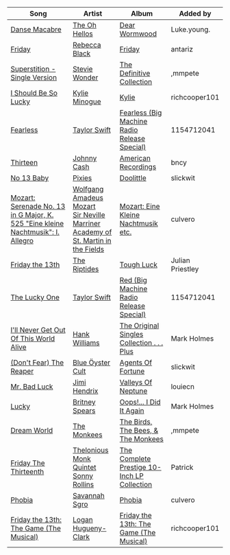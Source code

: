 | Song | Artist | Album | Added by |
|-|-|-|-|
| [Danse Macabre](https://open.spotify.com/track/0QdIHpDNhfozmNgqAThjbA) | [The Oh Hellos](https://open.spotify.com/artist/3Fe3pszR2t4TOBVz41B1WR) | [Dear Wormwood](https://open.spotify.com/album/630zfSVYXJydI1vkUShGWn) | Luke.young. |
| [Friday](https://open.spotify.com/track/4fK6E2UywZTJIa5kWnCD6x) | [Rebecca Black](https://open.spotify.com/artist/3Vl9fyKMIdLMswk8ai3mm9) | [Friday](https://open.spotify.com/album/2XjJSWl5dMWv5NtmDetreB) | antariz |
| [Superstition - Single Version](https://open.spotify.com/track/1h2xVEoJORqrg71HocgqXd) | [Stevie Wonder](https://open.spotify.com/artist/7guDJrEfX3qb6FEbdPA5qi) | [The Definitive Collection](https://open.spotify.com/album/4E1itnJOhTMRSATNaxh0Sq) | ,mmpete |
| [I Should Be So Lucky](https://open.spotify.com/track/1MK5FOmm5ppLIS2Ga3jHlT) | [Kylie Minogue](https://open.spotify.com/artist/4RVnAU35WRWra6OZ3CbbMA) | [Kylie](https://open.spotify.com/album/2xuoy4Qfrk9wlucZ8anDzE) | richcooper101 |
| [Fearless](https://open.spotify.com/track/15PRxID4aGtOncbffzgZXI) | [Taylor Swift](https://open.spotify.com/artist/06HL4z0CvFAxyc27GXpf02) | [Fearless (Big Machine Radio Release Special)](https://open.spotify.com/album/3EzFY9Rg0PpbADMth746zi) | 1154712041 |
| [Thirteen](https://open.spotify.com/track/4QH3P5D3aXAtZP2XPkUjnM) | [Johnny Cash](https://open.spotify.com/artist/6kACVPfCOnqzgfEF5ryl0x) | [American Recordings](https://open.spotify.com/album/19rYWxZfMdEOxTDODFjLyb) | bncy |
| [No 13 Baby](https://open.spotify.com/track/18PzY59cKHgu78CUYcUVAz) | [Pixies](https://open.spotify.com/artist/6zvul52xwTWzilBZl6BUbT) | [Doolittle](https://open.spotify.com/album/6ymZBbRSmzAvoSGmwAFoxm) | slickwit |
| [Mozart: Serenade No. 13 in G Major, K. 525 "Eine kleine Nachtmusik": I. Allegro](https://open.spotify.com/track/168GLpf6du1MqaU1jnKu9j) | [Wolfgang Amadeus Mozart](https://open.spotify.com/artist/4NJhFmfw43RLBLjQvxDuRS)<br>[Sir Neville Marriner](https://open.spotify.com/artist/6NUhQz7eAEsZvjEHTKHux9)<br>[Academy of St. Martin in the Fields](https://open.spotify.com/artist/77CaCn32H4mOMQA7UElzfF) | [Mozart: Eine Kleine Nachtmusik etc.](https://open.spotify.com/album/08ARgZIXj5X5QpiheSRU97) | culvero |
| [Friday the 13th](https://open.spotify.com/track/5grY33WoXgQ2a2xqE7gTfy) | [The Riptides](https://open.spotify.com/artist/4MELFYzpsOtvvwR7IgytQs) | [Tough Luck](https://open.spotify.com/album/3l1WhvR6xDrtMHQis1qxaR) | Julian Priestley |
| [The Lucky One](https://open.spotify.com/track/3m4mW6nG5V94FkGBE1YvRG) | [Taylor Swift](https://open.spotify.com/artist/06HL4z0CvFAxyc27GXpf02) | [Red (Big Machine Radio Release Special)](https://open.spotify.com/album/4jTYApZPMapg56gRycOn0D) | 1154712041 |
| [I'll Never Get Out Of This World Alive](https://open.spotify.com/track/7sWUnvUCwIW2vVGox0VAIs) | [Hank Williams](https://open.spotify.com/artist/1FClsNYBUoNFtGgzeG74dW) | [The Original Singles Collection . . . Plus](https://open.spotify.com/album/2ofo3NZKdLxM3SBspKmXfV) | Mark Holmes |
| [(Don't Fear) The Reaper](https://open.spotify.com/track/5QTxFnGygVM4jFQiBovmRo) | [Blue Öyster Cult](https://open.spotify.com/artist/00tVTdpEhQQw1bqdu8RCx2) | [Agents Of Fortune](https://open.spotify.com/album/6C9WzlQANeoD0GW5B41YJt) | slickwit |
| [Mr. Bad Luck](https://open.spotify.com/track/1b9ykmtLCYbpVAZsBjcIEo) | [Jimi Hendrix](https://open.spotify.com/artist/776Uo845nYHJpNaStv1Ds4) | [Valleys Of Neptune](https://open.spotify.com/album/3xL2WEdT6g3bNvK35fw4ej) | louiecn |
| [Lucky](https://open.spotify.com/track/2TTYIwTM2iLC1YOyHuhRMt) | [Britney Spears](https://open.spotify.com/artist/26dSoYclwsYLMAKD3tpOr4) | [Oops!... I Did It Again](https://open.spotify.com/album/5PmgtkodFl2Om3hMXONDll) | Mark Holmes |
| [Dream World](https://open.spotify.com/track/7CrcxnGKSsHw8jC5x0wpGg) | [The Monkees](https://open.spotify.com/artist/320EPCSEezHt1rtbfwH6Ck) | [The Birds, The Bees, & The Monkees](https://open.spotify.com/album/2Ov6zb7NfgDh3EXSIIWrb2) | ,mmpete |
| [Friday The Thirteenth](https://open.spotify.com/track/5Vt3fh3yjOOpXV54ZaVyRR) | [Thelonious Monk Quintet](https://open.spotify.com/artist/1MDXvATdlrScUZqIQB6SRC)<br>[Sonny Rollins](https://open.spotify.com/artist/1VEzN9lxvG6KPR3QQGsebR) | [The Complete Prestige 10-Inch LP Collection](https://open.spotify.com/album/5DPy4HeXMnoxi3PODdklOC) | Patrick |
| [Phobia](https://open.spotify.com/track/5GjGfeUwlQdrXX6ovgsdCU) | [Savannah Sgro](https://open.spotify.com/artist/5aj9AKqFL0JpL2sQ8Q2irp) | [Phobia](https://open.spotify.com/album/5MguDBXMjApYRPRi3jwpFY) | culvero |
| [Friday the 13th: The Game (The Musical)](https://open.spotify.com/track/3UKZWBY3S5Fm5tOVs6rcNI) | [Logan Hugueny-Clark](https://open.spotify.com/artist/21rSeb3ASaDq3EyeJ3Qbol) | [Friday the 13th: The Game (The Musical)](https://open.spotify.com/album/119MS3k7Ymidx2N64sqCGE) | richcooper101 |
